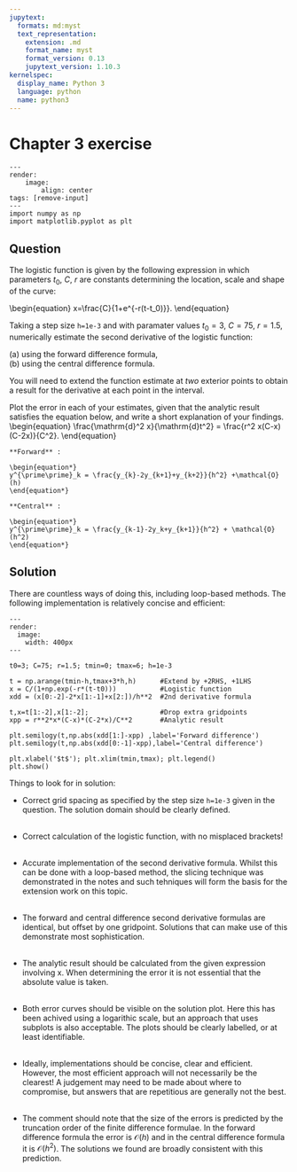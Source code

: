 ```yaml
---
jupytext:
  formats: md:myst
  text_representation:
    extension: .md
    format_name: myst
    format_version: 0.13
    jupytext_version: 1.10.3
kernelspec:
  display_name: Python 3
  language: python
  name: python3
---
```


# Chapter 3 exercise

```{code-cell}
---
render:
    image:
        align: center
tags: [remove-input]
---
import numpy as np
import matplotlib.pyplot as plt
```

## Question

The logistic function is given by the following expression in which parameters $t_0$, $C$, $r$ are constants determining the location, scale and shape of the curve:

\begin{equation}
x=\frac{C}{1+e^{-r(t-t_0)}}.
\end{equation}

Taking a step size `h=1e-3` and with paramater values $t_0=3$, $C=75$, $r=1.5$, numerically estimate the second derivative of the logistic function: 

(a) using the forward difference formula,<br>
(b) using the central difference formula.

You will need to extend the function estimate at *two* exterior points to obtain a result for the derivative at each point in the interval.

Plot the error in each of your estimates, given that the analytic result satisfies the equation below, and write a short explanation of your findings.
\begin{equation}
\frac{\mathrm{d}^2 x}{\mathrm{d}t^2} = \frac{r^2 x(C-x)(C-2x)}{C^2}.
\end{equation}

```{note}
**Forward** :

\begin{equation*}
y^{\prime\prime}_k = \frac{y_{k}-2y_{k+1}+y_{k+2}}{h^2} +\mathcal{O}(h)
\end{equation*}

**Central** :

\begin{equation*}
y^{\prime\prime}_k = \frac{y_{k-1}-2y_k+y_{k+1}}{h^2} + \mathcal{O}(h^2)
\end{equation*}
```

## Solution

There are countless ways of doing this, including loop-based methods. The following implementation is relatively concise and efficient:

```{code-cell}
---
render:
  image:
    width: 400px
---

t0=3; C=75; r=1.5; tmin=0; tmax=6; h=1e-3  

t = np.arange(tmin-h,tmax+3*h,h)      #Extend by +2RHS, +1LHS
x = C/(1+np.exp(-r*(t-t0)))           #Logistic function
xdd = (x[0:-2]-2*x[1:-1]+x[2:])/h**2  #2nd derivative formula

t,x=t[1:-2],x[1:-2];                  #Drop extra gridpoints
xpp = r**2*x*(C-x)*(C-2*x)/C**2       #Analytic result

plt.semilogy(t,np.abs(xdd[1:]-xpp) ,label='Forward difference')
plt.semilogy(t,np.abs(xdd[0:-1]-xpp),label='Central difference')

plt.xlabel('$t$'); plt.xlim(tmin,tmax); plt.legend()
plt.show()
```

Things to look for in solution:

* Correct grid spacing as specified by the step size `h=1e-3` given in the question. The solution domain should be clearly defined.<br></br>

* Correct calculation of the logistic function, with no misplaced brackets!<br></br>

* Accurate implementation of the second derivative formula. Whilst this can be done with a loop-based method, the slicing technique was demonstrated in the notes and such tehniques will form the basis for the extension work on this topic.<br></br>

* The forward and central difference second derivative formulas are identical, but offset by one gridpoint. Solutions that can make use of this demonstrate most sophistication.<br></br>

* The analytic result should be calculated from the given expression involving x. When determining the error it is not essential that the absolute value is taken.<br></br>

* Both error curves should be visible on the solution plot. Here this has been achived using a logarithic scale, but an approach that uses subplots is also acceptable. The plots should be clearly labelled, or at least identifiable.<br></br>

* Ideally, implementations should be concise, clear and efficient. However, the most efficient approach will not necessarily be the clearest! A judgement may need to be made about where to compromise, but answers that are repetitious are generally not the best.<br></br>

* The comment should note that the size of the errors is predicted by the truncation order of the finite difference formulae. In the forward difference formula the error is $\mathcal{O}(h)$ and in the central difference formula it is $\mathcal{O}(h^2)$. The solutions we found are broadly consistent with this prediction.<br>